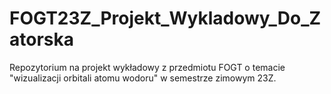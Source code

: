 # FOGT23Z_Projekt_Wykladowy_Do_Zatorska
Repozytorium na projekt wykładowy z przedmiotu FOGT o temacie "wizualizacji orbitali atomu wodoru" w semestrze zimowym 23Z.
